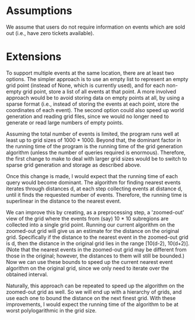 # Assumptions

We assume that users do not require information on events which are sold out
(i.e., have zero tickets available).

# Extensions

To support multiple events at the same location, there are at least two options.
The simpler approach is to use an empty list to represent an empty grid point
(instead of None, which is currently used),
and for each non-empty grid point, store a list of all events at that point.
A more involved approach would be to avoid storing data on empty points at all,
by using a sparse format
(i.e., instead of storing the events at each point,
store the coordinates of each event).
The second option could also speed up world generation and reading grid files,
since we would no longer need to generate or read large numbers of empty points.

Assuming the total number of events is limited,
the program runs well at least up to grid sizes of 1000 \* 1000.
Beyond that, the dominant factor in the running time of the program
is the running time of the grid generation algorithm
(unless the number of queries required is enormous).
Therefore, the first change to make to deal with larger grid sizes
would be to switch to sparse grid generation and storage as described above.

Once this change is made, I would expect that the running time of each query
would become dominant.
The algorithm for finding nearest events iterates through distances d,
at each step collecting events at distance d,
until it finds the requested number of events.
Therefore, the running time is superlinear
in the distance to the nearest event.

We can improve this by creating, as a preprocessing step,
a 'zoomed-out' view of the grid where the events
from (say) 10 \* 10 subregions are collected into a single grid point.
Running our current algorithm on the zoomed-out grid will give us an estimate
for the distance on the original grid.
Specifically if the distance to the nearest event in the zoomed-out grid is d,
then the distance in the original grid lies in the range [10(d-2), 10(d+2)].
(Note that the nearest events in the zoomed-out grid may be different
from those in the original;
however, the distances to them will still be bounded.)
Now we can use these bounds to speed up the current nearest event algorithm
on the original grid,
since we only need to iterate over the obtained interval.

Naturally, this approach can be repeated to speed up the algorithm
on the zoomed-out grid as well.
So we will end up with a hierarchy of grids,
and use each one to bound the distance on the next finest grid.
With these improvements, I would expect the running time of the algorithm
to be at worst polylogarithmic in the grid size.
